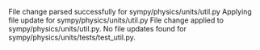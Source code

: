 File change parsed successfully for sympy/physics/units/util.py
Applying file update for sympy/physics/units/util.py
File change applied to sympy/physics/units/util.py.
No file updates found for sympy/physics/units/tests/test_util.py.

